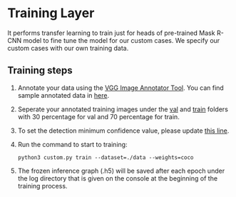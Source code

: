 # Training Layer

It performs transfer learning to train just for heads of pre-trained Mask R-CNN model to fine tune the model for our custom cases. We specify our custom cases with our own training data.

## Training steps

1. Annotate your data using the [VGG Image Annotator Tool](http://www.robots.ox.ac.uk/~vgg/software/via/via-1.0.6.html). You can find sample annotated data in [here](https://github.com/ahmetozlu/tensorflow_blob_analysis/tree/main/training_layer/data).

2. Seperate your annotated training images under the [val](https://github.com/ahmetozlu/tensorflow_blob_analysis/tree/main/training_layer/data/val) and [train](https://github.com/ahmetozlu/tensorflow_blob_analysis/tree/main/training_layer/data/train) folders with 30 percentage for val and 70 percentage for train.

3. To set the detection minimum confidence value, please update [this line](https://github.com/ahmetozlu/tensorflow_blob_analysis/blob/main/training_layer/training_main.py#L57).

4. Run the command to start to training:

       python3 custom.py train --dataset=./data --weights=coco

5. The frozen inference graph (.h5) will be saved after each epoch under the log directory that is given on the console at the beginning of the training process.

